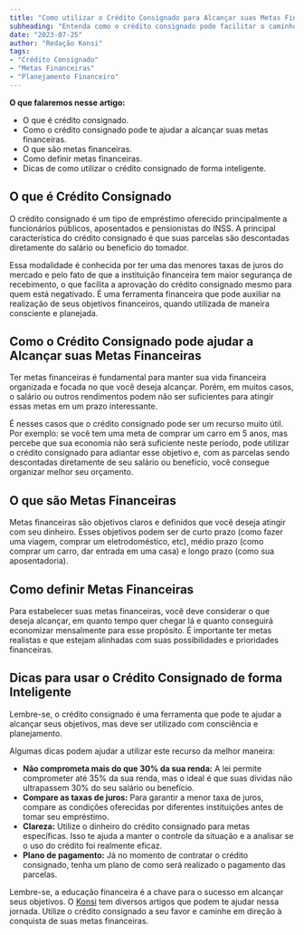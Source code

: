 ```yaml
---
title: "Como utilizar o Crédito Consignado para Alcançar suas Metas Financeiras"
subheading: "Entenda como o crédito consignado pode facilitar o caminho para o seu futuro financeiro."
date: "2023-07-25"
author: "Redação Konsi"
tags:
- "Crédito Consignado"
- "Metas Financeiras"
- "Planejamento Financeiro"
---
```


**O que falaremos nesse artigo:**

- O que é crédito consignado.
- Como o crédito consignado pode te ajudar a alcançar suas metas financeiras.
- O que são metas financeiras.
- Como definir metas financeiras.
- Dicas de como utilizar o crédito consignado de forma inteligente.

## O que é Crédito Consignado

O crédito consignado é um tipo de empréstimo oferecido principalmente a funcionários públicos, aposentados e pensionistas do INSS. A principal característica do crédito consignado é que suas parcelas são descontadas diretamente do salário ou benefício do tomador.

Essa modalidade é conhecida por ter uma das menores taxas de juros do mercado e pelo fato de que a instituição financeira tem maior segurança de recebimento, o que facilita a aprovação do crédito consignado mesmo para quem está negativado. É uma ferramenta financeira que pode auxiliar na realização de seus objetivos financeiros, quando utilizada de maneira consciente e planejada. 

## Como o Crédito Consignado pode ajudar a Alcançar suas Metas Financeiras

Ter metas financeiras é fundamental para manter sua vida financeira organizada e focada no que você deseja alcançar. Porém, em muitos casos, o salário ou outros rendimentos podem não ser suficientes para atingir essas metas em um prazo interessante.

É nesses casos que o crédito consignado pode ser um recurso muito útil. Por exemplo: se você tem uma meta de comprar um carro em 5 anos, mas percebe que sua economia não será suficiente neste período, pode utilizar o crédito consignado para adiantar esse objetivo e, com as parcelas sendo descontadas diretamente de seu salário ou benefício, você consegue organizar melhor seu orçamento.

## O que são Metas Financeiras

Metas financeiras são objetivos claros e definidos que você deseja atingir com seu dinheiro. Esses objetivos podem ser de curto prazo (como fazer uma viagem, comprar um eletrodoméstico, etc), médio prazo (como comprar um carro, dar entrada em uma casa) e longo prazo (como sua aposentadoria).

## Como definir Metas Financeiras

Para estabelecer suas metas financeiras, você deve considerar o que deseja alcançar, em quanto tempo quer chegar lá e quanto conseguirá economizar mensalmente para esse propósito. É importante ter metas realistas e que estejam alinhadas com suas possibilidades e prioridades financeiras.

## Dicas para usar o Crédito Consignado de forma Inteligente

Lembre-se, o crédito consignado é uma ferramenta que pode te ajudar a alcançar seus objetivos, mas deve ser utilizado com consciência e planejamento.

Algumas dicas podem ajudar a utilizar este recurso da melhor maneira:

- **Não comprometa mais do que 30% da sua renda:** A lei permite comprometer até 35% da sua renda, mas o ideal é que suas dívidas não ultrapassem 30% do seu salário ou benefício.
- **Compare as taxas de juros:** Para garantir a menor taxa de juros, compare as condições oferecidas por diferentes instituições antes de tomar seu empréstimo.
- **Clareza:** Utilize o dinheiro do crédito consignado para metas específicas. Isso te ajuda a manter o controle da situação e a analisar se o uso do crédito foi realmente eficaz.
- **Plano de pagamento:** Já no momento de contratar o crédito consignado, tenha um plano de como será realizado o pagamento das parcelas.

Lembre-se, a educação financeira é a chave para o sucesso em alcançar seus objetivos. O [Konsi](https://www.konsiapp.com.br) tem diversos artigos que podem te ajudar nessa jornada. Utilize o crédito consignado a seu favor e caminhe em direção à conquista de suas metas financeiras.